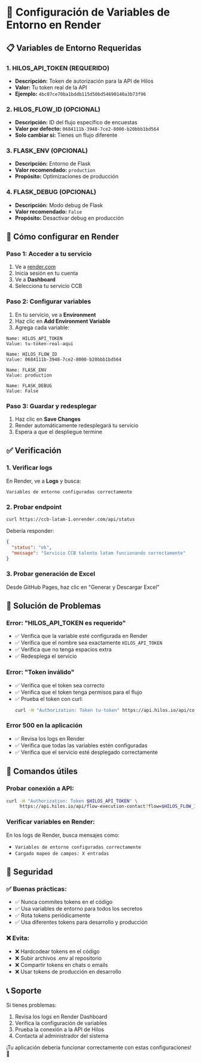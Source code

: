 # 🚀 Configuración de Variables de Entorno en Render

## 📋 **Variables de Entorno Requeridas**

### **1. HILOS_API_TOKEN (REQUERIDO)**
- **Descripción:** Token de autorización para la API de Hilos
- **Valor:** Tu token real de la API
- **Ejemplo:** `4bc07ce70ba1bddb115d50bd54690140a3b73f96`

### **2. HILOS_FLOW_ID (OPCIONAL)**
- **Descripción:** ID del flujo específico de encuestas
- **Valor por defecto:** `0684111b-3948-7ce2-8000-b20bbb1bd564`
- **Solo cambiar si:** Tienes un flujo diferente

### **3. FLASK_ENV (OPCIONAL)**
- **Descripción:** Entorno de Flask
- **Valor recomendado:** `production`
- **Propósito:** Optimizaciones de producción

### **4. FLASK_DEBUG (OPCIONAL)**
- **Descripción:** Modo debug de Flask
- **Valor recomendado:** `False`
- **Propósito:** Desactivar debug en producción

## 🔧 **Cómo configurar en Render**

### **Paso 1: Acceder a tu servicio**
1. Ve a [render.com](https://render.com)
2. Inicia sesión en tu cuenta
3. Ve a **Dashboard**
4. Selecciona tu servicio CCB

### **Paso 2: Configurar variables**
1. En tu servicio, ve a **Environment**
2. Haz clic en **Add Environment Variable**
3. Agrega cada variable:

```
Name: HILOS_API_TOKEN
Value: tu-token-real-aqui
```

```
Name: HILOS_FLOW_ID
Value: 0684111b-3948-7ce2-8000-b20bbb1bd564
```

```
Name: FLASK_ENV
Value: production
```

```
Name: FLASK_DEBUG
Value: False
```

### **Paso 3: Guardar y redesplegar**
1. Haz clic en **Save Changes**
2. Render automáticamente redesplegará tu servicio
3. Espera a que el despliegue termine

## ✅ **Verificación**

### **1. Verificar logs**
En Render, ve a **Logs** y busca:
```
Variables de entorno configuradas correctamente
```

### **2. Probar endpoint**
```bash
curl https://ccb-latam-1.onrender.com/api/status
```

Debería responder:
```json
{
  "status": "ok",
  "message": "Servicio CCB talento latam funcionando correctamente"
}
```

### **3. Probar generación de Excel**
Desde GitHub Pages, haz clic en "Generar y Descargar Excel"

## 🚨 **Solución de Problemas**

### **Error: "HILOS_API_TOKEN es requerido"**
- ✅ Verifica que la variable esté configurada en Render
- ✅ Verifica que el nombre sea exactamente `HILOS_API_TOKEN`
- ✅ Verifica que no tenga espacios extra
- ✅ Redesplega el servicio

### **Error: "Token inválido"**
- ✅ Verifica que el token sea correcto
- ✅ Verifica que el token tenga permisos para el flujo
- ✅ Prueba el token con curl:
  ```bash
  curl -H "Authorization: Token tu-token" https://api.hilos.io/api/contact/
  ```

### **Error 500 en la aplicación**
- ✅ Revisa los logs en Render
- ✅ Verifica que todas las variables estén configuradas
- ✅ Verifica que el servicio esté desplegado correctamente

## 📱 **Comandos útiles**

### **Probar conexión a API:**
```bash
curl -H "Authorization: Token $HILOS_API_TOKEN" \
     https://api.hilos.io/api/flow-execution-contact?flow=$HILOS_FLOW_ID
```

### **Verificar variables en Render:**
En los logs de Render, busca mensajes como:
- `Variables de entorno configuradas correctamente`
- `Cargado mapeo de campos: X entradas`

## 🔐 **Seguridad**

### **✅ Buenas prácticas:**
- ✅ Nunca commites tokens en el código
- ✅ Usa variables de entorno para todos los secretos
- ✅ Rota tokens periódicamente
- ✅ Usa diferentes tokens para desarrollo y producción

### **❌ Evita:**
- ❌ Hardcodear tokens en el código
- ❌ Subir archivos .env al repositorio
- ❌ Compartir tokens en chats o emails
- ❌ Usar tokens de producción en desarrollo

## 📞 **Soporte**

Si tienes problemas:
1. Revisa los logs en Render Dashboard
2. Verifica la configuración de variables
3. Prueba la conexión a la API de Hilos
4. Contacta al administrador del sistema

¡Tu aplicación debería funcionar correctamente con estas configuraciones! 🎉
